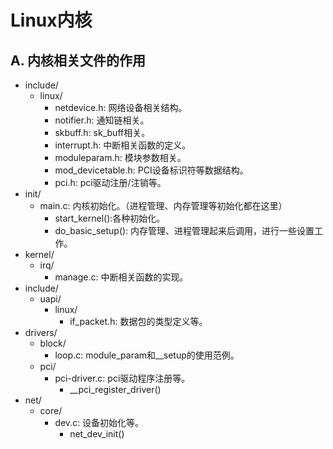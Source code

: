 
# Linux内核


## A. 内核相关文件的作用
* include/
    * linux/
        * netdevice.h: 网络设备相关结构。
        * notifier.h: 通知链相关。
        * skbuff.h: sk_buff相关。
        * interrupt.h: 中断相关函数的定义。
        * moduleparam.h: 模块参数相关。
        * mod_devicetable.h: PCI设备标识符等数据结构。
        * pci.h: pci驱动注册/注销等。
* init/
    * main.c: 内核初始化。（进程管理、内存管理等初始化都在这里）
        * start_kernel():各种初始化。
        * do_basic_setup(): 内存管理、进程管理起来后调用，进行一些设置工作。
* kernel/
    * irq/
        * manage.c: 中断相关函数的实现。
* include/
    * uapi/
        * linux/
            * if_packet.h: 数据包的类型定义等。
* drivers/
    * block/
        * loop.c: module_param和__setup的使用范例。
    * pci/
        * pci-driver.c: pci驱动程序注册等。
            * __pci_register_driver()
* net/
    * core/
        * dev.c: 设备初始化等。
            * net_dev_init()